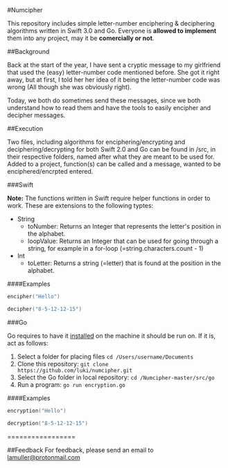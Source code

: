 #Numcipher

This repository includes simple letter-number enciphering & deciphering algorithms written in Swift 3.0 and Go. Everyone is
**allowed to implement** them into any project, may it be **comercially or not**.

##Background

Back at the start of the year, I have sent a cryptic message to my girlfriend that used the (easy) letter-number code mentioned before. She got it right away, but at first, I told her her idea of it being the letter-number code was wrong (All though she was obviously right).

Today, we both do sometimes send these messages, since we both understand how to read them and have the tools to easily encipher and decipher messages.

##Execution

Two files, including algorithms for enciphering/encrypting and deciphering/decrypting for both Swift 2.0 and Go can be found in /src, in their respective folders, named after what they are meant to be used for. Added to a project, function(s) can be called and a message, wanted to be enciphered/encrpted entered.

###Swift

**Note:** The functions written in Swift require helper functions in order to work. These are extensions to the following typtes:

* String
  * toNumber: Returns an Integer that represents the letter's position in the alphabet.
  * loopValue: Returns an Integer that can be used for going through a string, for example in a for-loop (=string.characters.count - 1)
* Int
  * toLetter: Returns a string (=letter) that is found at the position in the alphabet.

####Examples

```swift
encipher("Hello")
```

```swift
decipher("8-5-12-12-15")
```

###Go

Go requires to have it [installed](https://golang.org/dl/) on the machine it should be run on. If it is, act as follows:

1. Select a folder for placing files `cd /Users/username/Documents`
2. Clone this repository: `git clone https://github.com/luki/numcipher.git`
3. Select the Go folder in local repository: `cd /Numcipher-master/src/go`
4. Run a program: `go run encryption.go`

####Examples

```go
encryption("Hello")
```

```go
decryption("8-5-12-12-15")
```


=================

##Feedback
For feedback, please send an email to lamuller@protonmail.com
